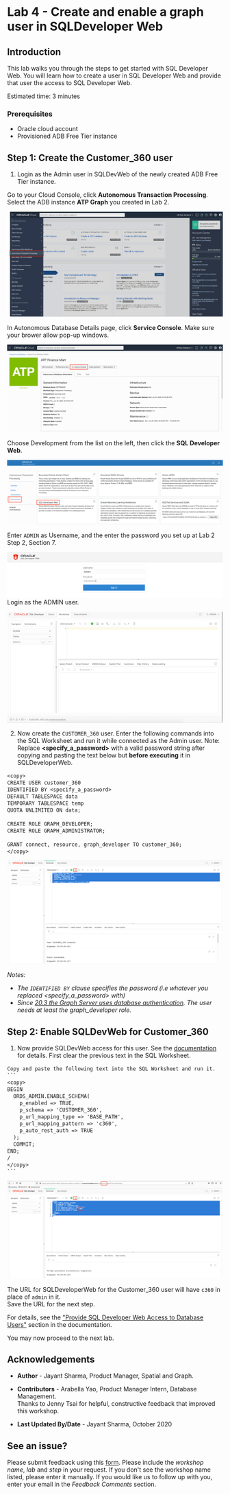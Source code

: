 # Lab 4 - Create and enable a graph user in SQLDeveloper Web

## Introduction
This lab walks you through the steps to get started with SQL Developer Web. You will learn how to create a user in SQL Developer Web and provide that user the access to SQL Developer Web.

Estimated time: 3 minutes

### Prerequisites
* Oracle cloud account
* Provisioned ADB Free Tier instance

## **Step 1:** Create the Customer_360 user

1. Login as the Admin user in SQLDevWeb of the newly created ADB Free Tier instance.

  Go to your Cloud Console, click **Autonomous Transaction Processing**. Select the ADB instance **ATP Graph** you created in Lab 2.
    
  ![](images/select_ATP.png " ")

  In Autonomous Database Details page, click **Service Console**. Make sure your brower allow pop-up windows.

  ![](images/ADB_console.png " ")

  Choose Development from the list on the left, then click the **SQL Developer Web**.

  ![ADB Console Development Page](images/ADB_ConsoleDevTab.png " ")

  Enter `ADMIN` as Username, and the enter the password you set up at Lab 2 Step 2, Section 7.

  ![](images/login.png " ")
  Login as the ADMIN user. 

  ![Login as Admin](images/ADB_SQLDevWebHome.png)

2. Now create the `CUSTOMER_360` user. Enter the following commands into the SQL Worksheet and run it while connected as the Admin user.
   Note: Replace **<specify_a_password>** with a valid password string after copying and pasting the text below but **before executing** it in SQLDeveloperWeb.

  ```
  <copy>
  CREATE USER customer_360 
  IDENTIFIED BY <specify_a_password> 
  DEFAULT TABLESPACE data 
  TEMPORARY TABLESPACE temp 
  QUOTA UNLIMITED ON data;  

  CREATE ROLE GRAPH_DEVELOPER;
  CREATE ROLE GRAPH_ADMINISTRATOR;

  GRANT connect, resource, graph_developer TO customer_360;
  </copy>
  ```

  ![](images/ADB_SDW_CreateUser_C360.png " ")

  *Notes:* 
  - *The `IDENTIFIED BY` clause specifies the password (i.e whatever you replaced <specify_a_password> with)*
  - *Since [20.3 the Graph Server uses database authentication](https://docs.oracle.com/en/database/oracle/oracle-database/20/spgdg/using-inmemory-analyst-oracle-database.html). The user needs at least the graph_developer role.*


## **Step 2:** Enable SQLDevWeb for Customer_360

  1. Now provide SQLDevWeb access for this user. See the [documentation](https://docs.oracle.com/en/cloud/paas/autonomous-data-warehouse-cloud/user/sql-developer-web.html#GUID-4B404CE3-C832-4089-B37A-ADE1036C7EEA)
  for details.
    First clear the previous text in the SQL Worksheet. 

    Copy and paste the following text into the SQL Worksheet and run it. 
    ```
    <copy>
    BEGIN
      ORDS_ADMIN.ENABLE_SCHEMA(
        p_enabled => TRUE,
        p_schema => 'CUSTOMER_360',
        p_url_mapping_type => 'BASE_PATH',
        p_url_mapping_pattern => 'c360',
        p_auto_rest_auth => TRUE
      );
      COMMIT;
    END;
    /
    </copy>
    ```

  ![Enable SQLDevWeb for Customer_360](images/ADB_SDW_EnableLoginFor_C360.png " ")

  The URL for SQLDeveloperWeb for the Customer_360 user will have `c360` in place of `admin` in it.   
  Save the URL for the next step.  

  For details, see the ["Provide SQL Developer Web Access to Database Users"](https://docs.oracle.com/en/cloud/paas/autonomous-data-warehouse-cloud/user/sql-developer-web.html#GUID-4B404CE3-C832-4089-B37A-ADE1036C7EEA) section in the documentation. 


  You may now proceed to the next lab.
  
## Acknowledgements ##

* **Author** - Jayant Sharma, Product Manager, Spatial and Graph.  

* **Contributors** - Arabella Yao, Product Manager Intern, Database Management.  
  Thanks to Jenny Tsai for helpful, constructive feedback that improved this workshop.

* **Last Updated By/Date** - Jayant Sharma, October 2020

## See an issue?
Please submit feedback using this [form](https://apexapps.oracle.com/pls/apex/f?p=133:1:::::P1_FEEDBACK:1). Please include the *workshop name*, *lab* and *step* in your request.  If you don't see the workshop name listed, please enter it manually. If you would like us to follow up with you, enter your email in the *Feedback Comments* section.
